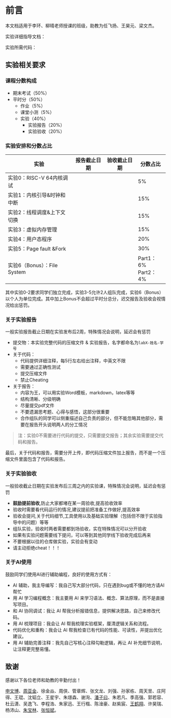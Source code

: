 # 前言

本文档适用于李环、柳晴老师授课的班级，助教为任飞扬、王昊元、梁文杰。

实验详细指导文档：

实验所需代码：

## 实验相关要求

### 课程分数构成

- 期末考试（50%）
- 平时分（50%）
  - 作业（5%）
  - 课堂小测（5%）
  - 实验（40%）
    - 实验报告（20%）
    - 实验验收（20%）

### 实验安排和分数占比

| 实验                        | 报告截止日期 | 验收截止日期 | 分数占比                 |
| --------------------------- | ------------ | ------------ | ------------------------ |
| 实验0：RISC-V 64内核调试    |              |              | 5%                       |
| 实验1：内核引导&时钟和中断  |              |              | 15%                      |
| 实验2：线程调度&上下文切换  |              |              | 15%                      |
| 实验3：虚拟内存管理         |              |              | 15%                      |
| 实验4：用户态程序           |              |              | 20%                      |
| 实验5：Page fault &Fork     |              |              | 30%                      |
| 实验6（Bonus）：File System |              |              | Part1：6%<br />Part2：4% |

其中实验0-2要求同学们独立完成，实验3-5允许2人组队完成，实验6（Bonus）以个人为单位完成。其中加上Bonus不会超过平时分总分，迟交报告及验收会视情况给出惩罚。

### 关于实验报告

一般实验报告截止日期在实验发布后2周，特殊情况会说明，延迟会有惩罚

- 提交物：本实验完整代码的压缩文件 & 实验报告，名字都命名为`labX-姓名-学号`
- 关于代码：
  - 代码提供详细注释，每5行左右给出注释，中英文不限
  - 需要通过正确性测试
  - 提交压缩文件
  - 禁止Cheating
- 关于报告：
  - 内容为王，可以用实验Word模板，markdown，latex等等
  - 结构清晰、分级明确
  - 尽量提交pdf文件
  - 不要遗漏思考题、心得与感悟，这部分很重要
  - 合作组队的同学可以侧重描述自己负责的部分，但不能忽略其他部分，需要在报告开头说明两人的分工情况

> 注：实验0不需要进行代码的提交，只需要提交报告；其余实验需要提交代码和报告。

最后，关于代码和报告，需要分开上传，即代码压缩文件加上报告，而不是一个压缩文件里面包含了代码和报告。

### 关于实验验收

一般验收截止日期在实验发布后三周之内的实验课，特殊情况会说明，延迟会有惩罚

- **鼓励提前验收**,防止大家都堵在某一周验收,提高验收效率
- 验收时需要看代码运行的情况,建议提前把准备工作做好,提高效率
- 验收会提问,关于代码细节,工具使用以及基础实验理解（包括但不限于实验指导中的问题）等等
- 组队实验，验收时两者需要都到场验收，实在特殊情况可以分开验收
- 如果有实验问题需要线下提问，可以等到其他同学线下验收完成后再来
- 不要根据以往的仓库做实验，实验会有变动
- 请主动拒绝cheat！！！

### 

### 关于AI使用

鼓励同学们使用AI进行辅助编程，良好的使用方式有：

- AI 辅助，我主导编写：我自己写大部分代码，只在遇到bug或不懂的地方请AI帮忙
- 用 AI 学习编程概念：我主要用 AI 来学习语法、概念、算法原理，而不是直接写项目。
- 和 AI 协同调试：我让 AI 帮我分析报错信息，提供解决思路，自己来修改代码。
- 用 AI 梳理项目：我会让 AI 帮我梳理实验框架，厘清逻辑关系和流程。
- 代码优化和重构：我会让 AI 帮我检查已有代码的性能、可读性，并提出优化建议。
- 用 AI 辅助完善注释：我先自己写核心注释勾勒逻辑，再让 AI 补充细节说明，让注释更完整易懂。



## 致谢

感谢以下各位老师和助教的辛勤付出！

[申文博](https://wenboshen.org/)、[周亚金](https://yajin.org/)、徐金焱、周侠、管章辉、张文龙、刘强、孙家栋、周天昱、庄阿得、王琨、沈韬立、王星宇、朱璟森、谢洵、[潘子曰](https://pan-ziyue.github.io/)、朱若凡、季高强、郭若容、杜云潇、吴逸飞、李程浩、朱家迅、王行楷、陈淦豪、赵紫宸、[王鹤翔](https://tonycrane.cc)、许昊瑞、杨沛山、[朱宝林](https://github.com/bowling233)、[张恒斌](https://github.com/hharryz)。